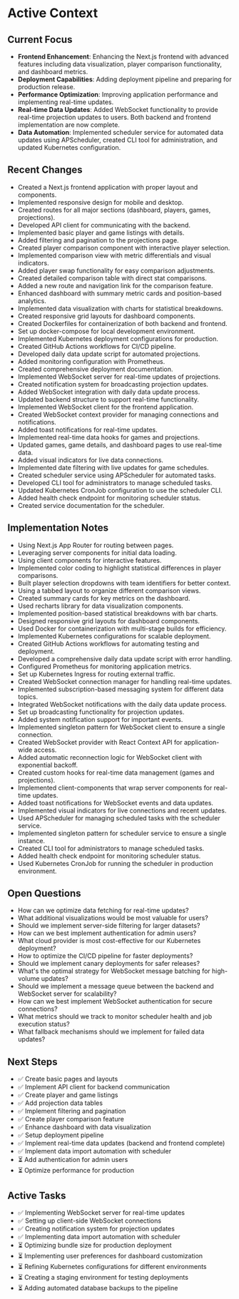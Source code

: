 # Active Context

## Current Focus

- **Frontend Enhancement**: Enhancing the Next.js frontend with advanced features including data visualization, player comparison functionality, and dashboard metrics.
- **Deployment Capabilities**: Adding deployment pipeline and preparing for production release.
- **Performance Optimization**: Improving application performance and implementing real-time updates.
- **Real-time Data Updates**: Added WebSocket functionality to provide real-time projection updates to users. Both backend and frontend implementation are now complete.
- **Data Automation**: Implemented scheduler service for automated data updates using APScheduler, created CLI tool for administration, and updated Kubernetes configuration.

## Recent Changes

- Created a Next.js frontend application with proper layout and components.
- Implemented responsive design for mobile and desktop.
- Created routes for all major sections (dashboard, players, games, projections).
- Developed API client for communicating with the backend.
- Implemented basic player and game listings with details.
- Added filtering and pagination to the projections page.
- Created player comparison component with interactive player selection.
- Implemented comparison view with metric differentials and visual indicators.
- Added player swap functionality for easy comparison adjustments.
- Created detailed comparison table with direct stat comparisons.
- Added a new route and navigation link for the comparison feature.
- Enhanced dashboard with summary metric cards and position-based analytics.
- Implemented data visualization with charts for statistical breakdowns.
- Created responsive grid layouts for dashboard components.
- Created Dockerfiles for containerization of both backend and frontend.
- Set up docker-compose for local development environment.
- Implemented Kubernetes deployment configurations for production.
- Created GitHub Actions workflows for CI/CD pipeline.
- Developed daily data update script for automated projections.
- Added monitoring configuration with Prometheus.
- Created comprehensive deployment documentation.
- Implemented WebSocket server for real-time updates of projections.
- Created notification system for broadcasting projection updates.
- Added WebSocket integration with daily data update process.
- Updated backend structure to support real-time functionality.
- Implemented WebSocket client for the frontend application.
- Created WebSocket context provider for managing connections and notifications.
- Added toast notifications for real-time updates.
- Implemented real-time data hooks for games and projections.
- Updated games, game details, and dashboard pages to use real-time data.
- Added visual indicators for live data connections.
- Implemented date filtering with live updates for game schedules.
- Created scheduler service using APScheduler for automated tasks.
- Developed CLI tool for administrators to manage scheduled tasks.
- Updated Kubernetes CronJob configuration to use the scheduler CLI.
- Added health check endpoint for monitoring scheduler status.
- Created service documentation for the scheduler.

## Implementation Notes

- Using Next.js App Router for routing between pages.
- Leveraging server components for initial data loading.
- Using client components for interactive features.
- Implemented color coding to highlight statistical differences in player comparisons.
- Built player selection dropdowns with team identifiers for better context.
- Using a tabbed layout to organize different comparison views.
- Created summary cards for key metrics on the dashboard.
- Used recharts library for data visualization components.
- Implemented position-based statistical breakdowns with bar charts.
- Designed responsive grid layouts for dashboard components.
- Used Docker for containerization with multi-stage builds for efficiency.
- Implemented Kubernetes configurations for scalable deployment.
- Created GitHub Actions workflows for automating testing and deployment.
- Developed a comprehensive daily data update script with error handling.
- Configured Prometheus for monitoring application metrics.
- Set up Kubernetes Ingress for routing external traffic.
- Created WebSocket connection manager for handling real-time updates.
- Implemented subscription-based messaging system for different data topics.
- Integrated WebSocket notifications with the daily data update process.
- Set up broadcasting functionality for projection updates.
- Added system notification support for important events.
- Implemented singleton pattern for WebSocket client to ensure a single connection.
- Created WebSocket provider with React Context API for application-wide access.
- Added automatic reconnection logic for WebSocket client with exponential backoff.
- Created custom hooks for real-time data management (games and projections).
- Implemented client-components that wrap server components for real-time updates.
- Added toast notifications for WebSocket events and data updates.
- Implemented visual indicators for live connections and recent updates.
- Used APScheduler for managing scheduled tasks with the scheduler service.
- Implemented singleton pattern for scheduler service to ensure a single instance.
- Created CLI tool for administrators to manage scheduled tasks.
- Added health check endpoint for monitoring scheduler status.
- Used Kubernetes CronJob for running the scheduler in production environment.

## Open Questions

- How can we optimize data fetching for real-time updates?
- What additional visualizations would be most valuable for users?
- Should we implement server-side filtering for larger datasets?
- How can we best implement authentication for admin users?
- What cloud provider is most cost-effective for our Kubernetes deployment?
- How to optimize the CI/CD pipeline for faster deployments?
- Should we implement canary deployments for safer releases?
- What's the optimal strategy for WebSocket message batching for high-volume updates?
- Should we implement a message queue between the backend and WebSocket server for scalability?
- How can we best implement WebSocket authentication for secure connections?
- What metrics should we track to monitor scheduler health and job execution status?
- What fallback mechanisms should we implement for failed data updates?

## Next Steps

- ✅ Create basic pages and layouts
- ✅ Implement API client for backend communication
- ✅ Create player and game listings
- ✅ Add projection data tables
- ✅ Implement filtering and pagination
- ✅ Create player comparison feature
- ✅ Enhance dashboard with data visualization
- ✅ Setup deployment pipeline
- ✅ Implement real-time data updates (backend and frontend complete)
- ✅ Implement data import automation with scheduler
- ⏳ Add authentication for admin users
- ⏳ Optimize performance for production

## Active Tasks

- ✅ Implementing WebSocket server for real-time updates
- ✅ Setting up client-side WebSocket connections
- ✅ Creating notification system for projection updates
- ✅ Implementing data import automation with scheduler
- ⏳ Optimizing bundle size for production deployment
- ⏳ Implementing user preferences for dashboard customization
- ⏳ Refining Kubernetes configurations for different environments
- ⏳ Creating a staging environment for testing deployments
- ⏳ Adding automated database backups to the pipeline 